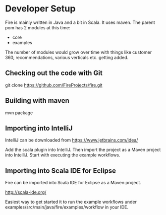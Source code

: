 # Developer Setup

Fire is mainly written in Java and a bit in Scala. It uses maven. The parent pom has 2 modules at this time:

* core
* examples

The number of modules would grow over time with things like customer 360, recommendations, various verticals etc.
getting added.

## Checking out the code with Git

git clone https://github.com/FireProjects/fire.git

## Building with maven

mvn package

## Importing into IntelliJ

IntelliJ can be downloaded from https://www.jetbrains.com/idea/

Add the scala plugin into IntelliJ. Then import the project as a Maven project into IntelliJ. Start with executing the
example workflows.

## Importing into Scala IDE for Eclipse

Fire can be imported into Scala IDE for Eclipse as a Maven project.

http://scala-ide.org/

Easiest way to get started it to run the example workflows under examples/src/main/java/fire/examples/workflow in your IDE.
